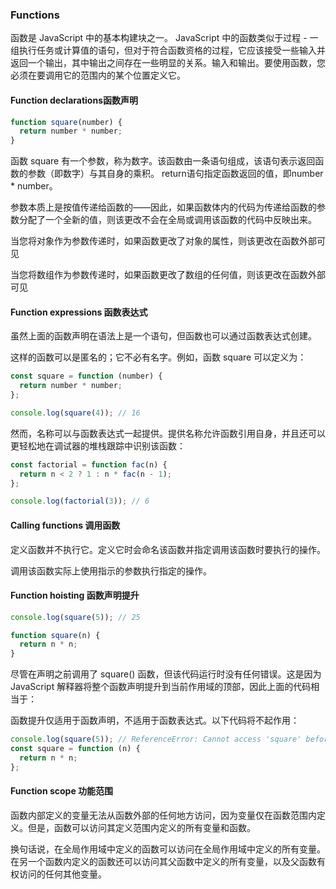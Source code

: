 ### Functions

函数是 JavaScript 中的基本构建块之一。 JavaScript 中的函数类似于过程 - 一组执行任务或计算值的语句，但对于符合函数资格的过程，它应该接受一些输入并返回一个输出，其中输出之间存在一些明显的关系。输入和输出。要使用函数，您必须在要调用它的范围内的某个位置定义它。



#### Function declarations函数声明

```js
function square(number) {
  return number * number;
}
```

函数 square 有一个参数，称为数字。该函数由一条语句组成，该语句表示返回函数的参数（即数字）与其自身的乘积。 return语句指定函数返回的值，即number * number。

参数本质上是按值传递给函数的——因此，如果函数体内的代码为传递给函数的参数分配了一个全新的值，则该更改不会在全局或调用该函数的代码中反映出来。

当您将对象作为参数传递时，如果函数更改了对象的属性，则该更改在函数外部可见

当您将数组作为参数传递时，如果函数更改了数组的任何值，则该更改在函数外部可见



#### Function expressions 函数表达式

虽然上面的函数声明在语法上是一个语句，但函数也可以通过函数表达式创建。

这样的函数可以是匿名的；它不必有名字。例如，函数 square 可以定义为：

```js
const square = function (number) {
  return number * number;
};

console.log(square(4)); // 16
```

然而，名称可以与函数表达式一起提供。提供名称允许函数引用自身，并且还可以更轻松地在调试器的堆栈跟踪中识别该函数：

```js
const factorial = function fac(n) {
  return n < 2 ? 1 : n * fac(n - 1);
};

console.log(factorial(3)); // 6
```



#### Calling functions 调用函数

定义函数并不执行它。定义它时会命名该函数并指定调用该函数时要执行的操作。

调用该函数实际上使用指示的参数执行指定的操作。



#### Function hoisting 函数声明提升

```js
console.log(square(5)); // 25

function square(n) {
  return n * n;
}
```

尽管在声明之前调用了 square() 函数，但该代码运行时没有任何错误。这是因为 JavaScript 解释器将整个函数声明提升到当前作用域的顶部，因此上面的代码相当于：

函数提升仅适用于函数声明，不适用于函数表达式。以下代码将不起作用：

```js
console.log(square(5)); // ReferenceError: Cannot access 'square' before initialization
const square = function (n) {
  return n * n;
};
```



#### Function scope 功能范围

函数内部定义的变量无法从函数外部的任何地方访问，因为变量仅在函数范围内定义。但是，函数可以访问其定义范围内定义的所有变量和函数。

换句话说，在全局作用域中定义的函数可以访问在全局作用域中定义的所有变量。在另一个函数内定义的函数还可以访问其父函数中定义的所有变量，以及父函数有权访问的任何其他变量。



